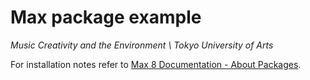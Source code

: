 Max package example
===================
*Music Creativity and the Environment \ Tokyo University of Arts*

For installation notes refer to
[Max 8 Documentation - About Packages](https://docs.cycling74.com/max8/vignettes/packages).
